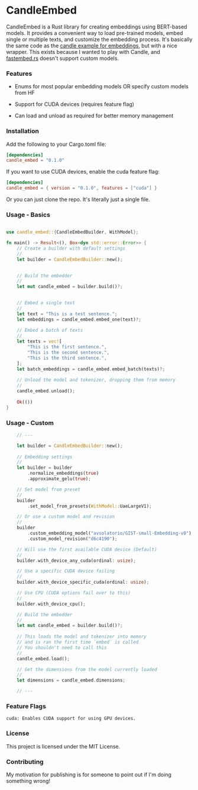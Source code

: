 # CandleEmbed

CandleEmbed is a Rust library for creating embeddings using BERT-based models. It provides a convenient way to load pre-trained models, embed single or multiple texts, and customize the embedding process. It's basically the same code as the [candle example for embeddings]('https://github.com/huggingface/candle/tree/main/candle-examples/examples/bert'), but with a nice wrapper. This exists because I wanted to play with Candle, and [fastembed.rs]('https://github.com/Anush008/fastembed-rs') doesn't support custom models.

### Features

- Enums for most popular embedding models OR specify custom models from HF

- Support for CUDA devices (requires feature flag)

- Can load and unload as required for better memory management 

### Installation

Add the following to your Cargo.toml file:

```toml
[dependencies]
candle_embed = "0.1.0"
```

If you want to use CUDA devices, enable the cuda feature flag:

```toml
[dependencies]
candle_embed = { version = "0.1.0", features = ["cuda"] }
```

Or you can just clone the repo. It's literally just a single file.


### Usage - Basics

```rust

use candle_embed::{CandleEmbedBuilder, WithModel};

fn main() -> Result<(), Box<dyn std::error::Error>> {
    // Create a builder with default settings
    //
    let builder = CandleEmbedBuilder::new();
    

    // Build the embedder
    //
    let mut candle_embed = builder.build()?;
    

    // Embed a single text
    //
    let text = "This is a test sentence.";
    let embeddings = candle_embed.embed_one(text)?;
    
    // Embed a batch of texts
    //
    let texts = vec![
        "This is the first sentence.",
        "This is the second sentence.",
        "This is the third sentence.",
    ];
    let batch_embeddings = candle_embed.embed_batch(texts)?;
    
    // Unload the model and tokenizer, dropping them from memory
    //
    candle_embed.unload();
    
    Ok(())
}
```

### Usage - Custom

```rust
    // ---

    let builder = CandleEmbedBuilder::new();
   
    // Embedding settings
    //
    let builder = builder
        .normalize_embeddings(true)
        .approximate_gelu(true);

    // Set model from preset
    //
    builder
        .set_model_from_presets(WithModel::UaeLargeV1);

    // Or use a custom model and revision
    //
    builder
        .custom_embedding_model("avsolatorio/GIST-small-Embedding-v0")
        .custom_model_revision("d6c4190");

    // Will use the first available CUDA device (Default)
    //
    builder.with_device_any_cuda(ordinal: usize);

    // Use a specific CUDA device failing
    //
    builder.with_device_specific_cuda(ordinal: usize);

    // Use CPU (CUDA options fail over to this)
    //
    builder.with_device_cpu();

    // Build the embedder
    //
    let mut candle_embed = builder.build()?;
    
    // This loads the model and tokenizer into memory 
    // and is ran the first time `embed` is called
    // You shouldn't need to call this
    //
    candle_embed.load();

    // Get the dimensions from the model currently loaded
    //
    let dimensions = candle_embed.dimensions;

    // ---
```

### Feature Flags

    cuda: Enables CUDA support for using GPU devices.

### License

This project is licensed under the MIT License.

### Contributing

My motivation for publishing is for someone to point out if I'm doing something wrong!